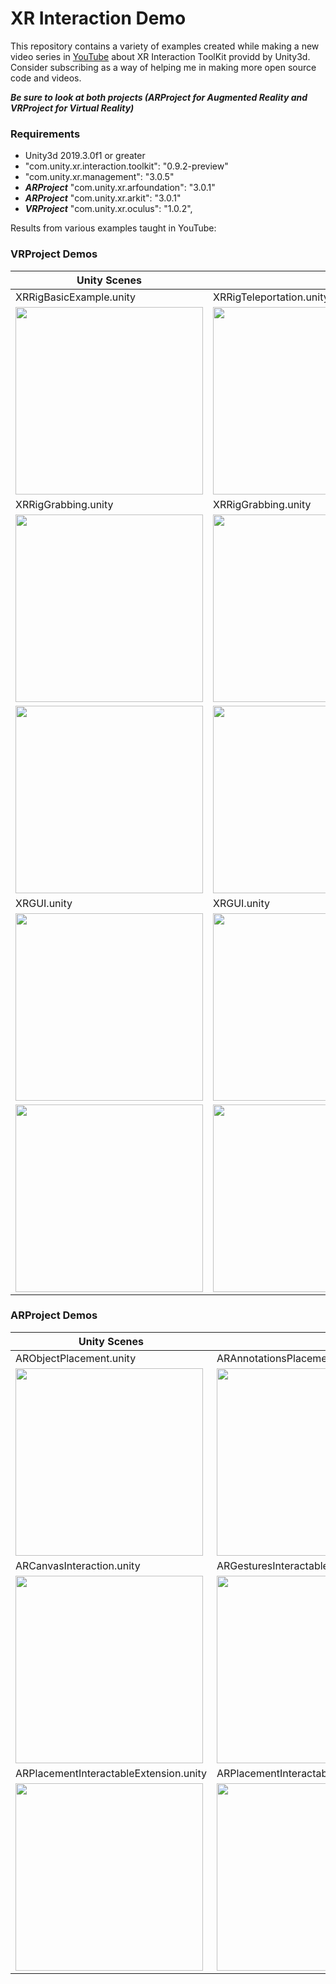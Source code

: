 # XR Interaction Demo
This repository contains a variety of examples created while making a new video series in [YouTube](https://www.youtube.com/playlist?list=PLQMQNmwN3Fvx2d7uNxMkVOs1aUV-vxrlf) about XR Interaction ToolKit providd by Unity3d. Consider subscribing as a way of helping me in making more open source code and videos.

***Be sure to look at both projects (ARProject for Augmented Reality and VRProject for Virtual Reality)***

### Requirements

* Unity3d 2019.3.0f1 or greater
* "com.unity.xr.interaction.toolkit": "0.9.2-preview"
* "com.unity.xr.management": "3.0.5"
* ***ARProject*** "com.unity.xr.arfoundation": "3.0.1"
* ***ARProject*** "com.unity.xr.arkit": "3.0.1"
* ***VRProject*** "com.unity.xr.oculus": "1.0.2",

Results from various examples taught in YouTube:

### VRProject Demos

|Unity Scenes||
|---|---|
|XRRigBasicExample.unity|XRRigTeleportation.unity|
|<img src="https://github.com/dilmerv/XRInteractionDemo/blob/master/docs/images/xrrigbasicexample.gif" width="300">|<img src="https://github.com/dilmerv/XRInteractionDemo/blob/master/docs/images/xrrigteleportation.gif" width="300">
|XRRigGrabbing.unity|XRRigGrabbing.unity|
|<img src="https://github.com/dilmerv/XRInteractionDemo/blob/master/docs/images/xrgrab_1.gif" width="300">|<img src="https://github.com/dilmerv/XRInteractionDemo/blob/master/docs/images/xrgrab_2.gif" width="300">||XRGUI.unity|XRGUI.unity|
|<img src="https://github.com/dilmerv/XRInteractionDemo/blob/master/docs/images/xrgui_1.gif" width="300">|<img src="https://github.com/dilmerv/XRInteractionDemo/blob/master/docs/images/xrgui_2.gif" width="300">|
|XRGUI.unity|XRGUI.unity|
|<img src="https://github.com/dilmerv/XRInteractionDemo/blob/master/docs/images/xrgrab_1.gif" width="300">|<img src="https://github.com/dilmerv/XRInteractionDemo/blob/master/docs/images/xrthrow_1.gif" width="300">||XRGUI.unity|XRGUI.unity|
|<img src="https://github.com/dilmerv/XRInteractionDemo/blob/master/docs/images/xrgui_1.gif" width="300">|<img src="https://github.com/dilmerv/XRInteractionDemo/blob/master/docs/images/xrthrow_2.gif" width="300">|


### ARProject Demos

|Unity Scenes||
|---|---|
|ARObjectPlacement.unity|ARAnnotationsPlacement.unity|
|<img src="https://github.com/dilmerv/XRInteractionDemo/blob/master/docs/images/arobjectplacement.gif" width="300">|<img src="https://github.com/dilmerv/XRInteractionDemo/blob/master/docs/images/arannotationsplacement.gif" width="300">|
|ARCanvasInteraction.unity|ARGesturesInteractableLog.unity|
|<img src="https://github.com/dilmerv/XRInteractionDemo/blob/master/docs/images/arcanvasinteraction.gif" width="300">|<img src="https://github.com/dilmerv/XRInteractionDemo/blob/master/docs/images/argesturesinteractablelog.gif" width="300">|
|ARPlacementInteractableExtension.unity|ARPlacementInteractableExtensionAuto.unity|
|<img src="https://github.com/dilmerv/XRInteractionDemo/blob/master/docs/images/xrcustominteractable.gif" width="300">|<img src="https://github.com/dilmerv/XRInteractionDemo/blob/master/docs/images/xrcustomreticle.gif" width="300">|